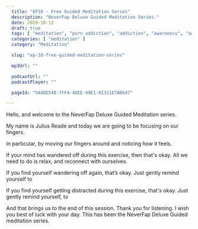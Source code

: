 ```yaml
---
  title: "EP18 - Free Guided Meditation Series"
  description: "NeverFap Deluxe Guided Meditation Series."
  date: 2019-10-12
  draft: true
  tags: [ "meditation", "porn addiction", "addiction", "awareness", "awareness exercises", "perspective", "nofap", "neverfap", "neverfap deluxe" ]
  categories: [ "meditation" ]
  category: "Meditation"

  slug: "ep-18-free-guided-meditation-series"

  mp3Url: ""

  podcastUrl: ""
  podcastPlayer: ""

  pageId: "5A4DE548-7FF4-4DEE-99E1-01311E7AB647"

---
```


<!-- senses -->

Hello, and welcome to the NeverFap Deluxe Guided Meditation series.

My name is Julius Reade and today we are going to be focusing on our fingers.

In particular, by moving our fingers around and noticing how it feels.




If your mind has wandered off during this exercise, then that's okay. All we need to do is relax, and reconnect with ourselves.


If you find yourself wandering off again, that’s okay. Just gently remind yourself to


If you find yourself getting distracted during this exercise, that's okay. Just gently remind yourself, to


And that brings us to the end of this session. Thank you for listening. I wish you best of luck with your day. This has been the NeverFap Deluxe Guided meditation series.
